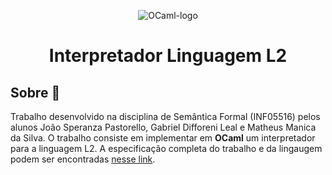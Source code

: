 <p align="center">
  <img src="https://github.com/user-attachments/assets/3cef1a88-91a8-439a-a346-519cd6abdf48" alt="OCaml-logo" />
</p>

# <p align="center"> Interpretador Linguagem L2</p>

## Sobre 📖
Trabalho desenvolvido na disciplina de Semântica Formal (INF05516) pelos alunos João Speranza Pastorello, Gabriel Difforeni Leal e Matheus Manica da Silva. O trabalho consiste em implementar em **OCaml** um interpretador para a linguagem L2. A especificação completa do trabalho e da lingaugem podem ser encontradas [nesse link](especificacao.pdf).

